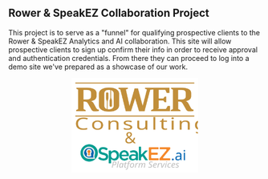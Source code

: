 ## Rower & SpeakEZ Collaboration Project

This project is to serve as a "funnel" for qualifying prospective clients to the Rower & SpeakEZ Analytics and AI collaboration. This site will allow prospective clients to sign up confirm their info in order to receive approval and authentication credentials. From there they can proceed to log into a demo site we've prepared as a showcase of our work.

<p align="center">
    <img src='img/Collab_Logo.svg' width=50%>
</p>
